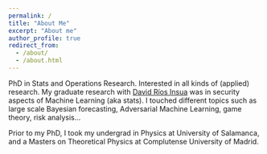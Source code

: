 ```yaml
---
permalink: /
title: "About Me"
excerpt: "About me"
author_profile: true
redirect_from:
  - /about/
  - /about.html
---
```


PhD in Stats and Operations Research. Interested in all kinds of (applied) research.
My graduate research with [David Ríos Insua](https://www.icmat.es/drios) was in
security aspects of Machine Learning (aka stats). I touched different topics such as
large scale Bayesian forecasting, Adversarial Machine Learning, game theory,
risk analysis...

Prior to my PhD, I took my undergrad in Physics at University of Salamanca,
and a Masters on Theoretical Physics at Complutense University of Madrid.
